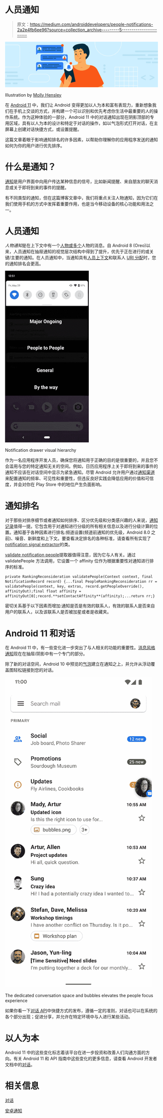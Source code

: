 # 人员通知

> 原文：<https://medium.com/androiddevelopers/people-notifications-2a2e4fb6ee96?source=collection_archive---------5----------------------->

![](img/2ca870b37f7eeba3883a4f295ca80fd5.png)

Illustration by [Molly Hensley](https://dribbble.com/Molly_Hensley)

在 [Android 11](https://developer.android.com/preview) 中，我们让 Android 变得更加以人为本和富有表现力，重新想象我们在手机上交谈的方式，并构建一个可以识别和优先考虑你生活中最重要的人的操作系统。作为这种体验的一部分，Android 11 中的对话通知出现在阴影顶部的专用区域，具有以人为本的设计和特定于对话的操作，如以气泡形式打开对话，在主屏幕上创建对话快捷方式，或设置提醒。

这篇文章着眼于影响通知排名的许多因素，以帮助你理解你的应用程序发送的通知如何为你的用户进行优先排序。

# 什么是通知？

[通知](https://developer.android.com/guide/topics/ui/notifiers/notifications)是用户界面中向用户传达某种信息的信号，比如新闻提醒、来自朋友的聊天消息或关于即将到来的事件的提醒。

有不同类型的通知，但在这篇博客文章中，我们将重点关注人物通知，因为它们在我们使用手机的方式中发挥着重要作用，也是当今移动设备的核心功能和用法之一。

# 人员通知

*人物通知*是在上下文中有一个[人物或多个](https://developer.android.com/reference/androidx/core/app/NotificationCompat.Builder#addPerson(java.lang.String))人物的消息。自 Android 8 (Oreo)以来，人员通知在抽屉通知的视觉层次结构中得到了提升，优先于正在进行的或关键/主要的通知。在人员通知中，当通知具有[人员上下文](https://developer.android.com/reference/androidx/core/app/NotificationCompat.Builder#addPerson(java.lang.String))和联系人 [URI 分配](https://developer.android.com/reference/android/app/Person.Builder#setUri(java.lang.String))时，您的通知排名会更高。

![](img/cf79dd5560978757bcfa490871015acf.png)

Notification drawer visual hierarchy

作为一名应用程序开发人员，确保您将通知用于正确的目的是很重要的，并且您不会滥用与您的特定通知无关的空间。例如，日历应用程序上关于即将到来的事件的通知不应该在对话空间中显示为紧急通知。尽管 Android 允许用户通过[通知渠道](https://developer.android.com/training/notify-user/channels)来配置通知的频率、可见性和重要性，但违反良好实践会降低应用的价值和可信度，并会对你在 Play Store 中的地位产生负面影响。

# 通知排名

对于那些对排序细节或者通知如何排序、区分优先级和分类感兴趣的人来说，[通知记录](https://android.googlesource.com/platform/frameworks/base/+/master/services/core/java/com/android/server/notification/NotificationRecord.java)值得一提。它包含用于对通知进行分级的所有相关信息以及进行分级计算的位置。通知基于各种因素进行排名:频道设置(频道前通知的优先级，Android 8.0 之前)、噪音、新鲜度和上下文。要查看决定排名的各种标准，请查看所有实现了[notification signal extractor](https://android.googlesource.com/platform/frameworks/base/+/refs/heads/master/services/core/java/com/android/server/notification/NotificationSignalExtractor.java)的类。

[validate notification people](https://android.googlesource.com/platform/frameworks/base/+/master/services/core/java/com/android/server/notification/ValidateNotificationPeople.java)提取器值得注意，因为它与人有关。通过 validatePeople 方法调用，它设置一个 affinity 位作为根据重要性对通知进行排序的标准。

```
private RankingReconsideration validatePeople(Context context, final NotificationRecord record) {...final PeopleRankingReconsideration rr = validatePeople(context, key, extras, record.getPeopleOverride(), affinityOut);final float affinity = affinityOut[0];record.**setContactAffinity**(affinity);...return rr;}
```

密切关系基于以下因素而增加:通知是否是有效的联系人，有效的联系人是否来自用户的联系人，以及该联系人是否被加星或者是收藏夹。

# Android 11 和对话

在 Android 11 中，有一些变化进一步突出了与人相关的功能的重要性。[消息风格通知](https://developer.android.com/reference/androidx/core/app/NotificationCompat.MessagingStyle#NotificationCompat.MessagingStyle(java.lang.CharSequence))现在在抽屉/阴影中有一个专门的部分。

除了新的对话空间，Android 10 中预览的[气泡](https://developer.android.com/guide/topics/ui/bubbles)建立在通知之上，并允许从浮动覆盖图轻松链接到您的对话。

![](img/e97c8764706aeaa7931ebd5f95526813.png)

The dedicated conversation space and bubbles elevates the people focus experience

如果你看一下[对话 API](https://developer.android.com/preview/features/conversations)中快捷方式的发布，遵循一定的准则，对话也可以在系统的各个部分出现；促进分享，并允许在特定环境中与人进行某些活动。

# 以人为本

Android 11 中的这些变化标志着该平台在进一步投资和改善人们沟通方面的方向。有关 Android 11 和 API 指南中这些变化的更多信息，请查看 Android 开发者文档中的[对话](https://developer.android.com/preview/features/conversations)。

# 相关信息

[对话](https://developer.android.com/preview/features/conversations)

[安卓通知](https://material.io/design/platform-guidance/android-notifications.html)